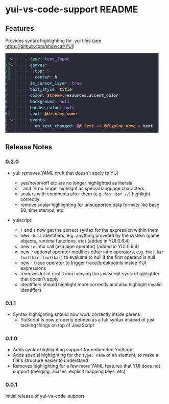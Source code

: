 # yui-vs-code-support README

## Features

Provides syntax highlighting for .yui files (see https://github.com/shdwcat/YUI)

![image of YUI syntax highlighting in the vs code text editor](images/highlighting.png)

## Release Notes

### 0.2.0

* yui: removes YAML cruft that doesn't apply to YUI
	* yes/no/on/off etc are no longer highlighted as literals
	* ` and % no longer highlight as special language characters
	* scalars with comments after them (e.g. `foo: bar //`) highlight correctly
	* remove scalar highlighting for unsupported data formats like base 60, time stamps, etc

* yuiscript:
	* `[` and `]` now get the correct syntax for the expression within them
	* new `~host` identifiers, e.g. anything provided by the system (game objects, runtime functions, etc) (added in YUI 0.6.4)
	* new `|>` infix call (aka pipe operator) (added in YUI 0.6.4)
	* new `?` optional operator modifies other infix operators, e.g. `foo?.bar` `foo?[bar]` `foo?(bar)` to evaluate to null if the first operand is null
	* new `!` trace operator to trigger trace/breakpoints inside YUI expressions
	* removes lot of cruft from copying the javascript syntax highlighter that doesn't apply
	* identifiers should highlight more correctly and also highlight invalid identifiers

### 0.1.1
* Syntax highlighting should now work correctly inside parens
	* YuiScript is now properly defined as a full syntax instead of just tacking things on top of JavaScript

### 0.1.0

* Adds syntax highlighting support for embedded YuiScript
* Adds special highlighting for the `type: name` of an element, to make a file's structure easier to understand
* Removes highlighting for a few more YAML features that YUI does not support (merging, aliases, explicit mapping keys, etc)

### 0.0.1

Initial release of yui-vs-code-support
